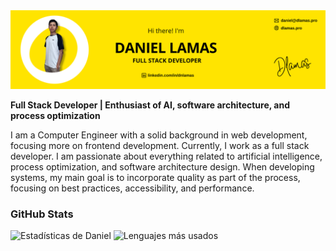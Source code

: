 
<img src="https://raw.githubusercontent.com/dlamas685/dlamas685/main/assets/banner.png" alt="Daniel Lamas" style="max-width: 100%; height: auto;" />


 **Full Stack Developer | Enthusiast of AI, software architecture, and process optimization**

I am a Computer Engineer with a solid background in web development, focusing more on frontend development. Currently, I work as a full stack developer. I am passionate about everything related to artificial intelligence, process optimization, and software architecture design. When developing systems, my main goal is to incorporate quality as part of the process, focusing on best practices, accessibility, and performance.


### GitHub Stats

![Estadísticas de Daniel](https://github-readme-stats-mu-three-35.vercel.app/api?username=dlamas685&show_icons=true&count_private=true&theme=default)
![Lenguajes más usados](https://github-readme-stats-mu-three-35.vercel.app/api/top-langs/?username=dlamas685&layout=compact&theme=default)

<!--
**dlamas685/dlamas685** is a ✨ _special_ ✨ repository because its `README.md` (this file) appears on your GitHub profile.

Here are some ideas to get you started:

- 🔭 I’m currently working on ...
- 🌱 I’m currently learning ...
- 👯 I’m looking to collaborate on ...
- 🤔 I’m looking for help with ...
- 💬 Ask me about ...
- 📫 How to reach me: ...
- 😄 Pronouns: ...
- ⚡ Fun fact: ...
-->
